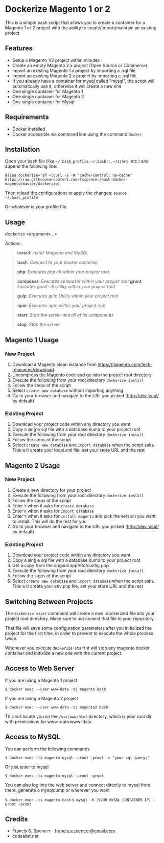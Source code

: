# Dockerize Magento 1 or 2

This is a simple bash script that allows you to create a container for a Magento 1 or 2 project with the ability to create/import/maintain an existing project

## Features
- Setup a Magento 1/2 project within minutes
- Create an empty Magento 2.x project (Open Source or Commerce)
- Import an existing Magento 1.x project by importing a .sql file
- Import an existing Magento 2.x project by importing a .sql file
- If you already have a container for mysql called "mysql", the script will automatically use it, otherwise it will create a new one
- One single container for Magento 1
- One single container for Magento 2
- One single container for Mysql


## Requirements
- Docker installed
- Docker accessible via command line using the command `docker`

## Installation


Open your bash file (like `~/.bash_profile`, `~/.bashrc`, `~/zshrc`, etc.) and append the following line:

``
alias dockerize='sh <(curl -s -H "Cache-Control: no-cache" https://raw.githubusercontent.com/fsspencer/bash-docker-magento/master/dockerize)
``

Then reload the configurations to apply the changes:
``
source ~/.bash_profile
``

Or whatever is your profile file.

## Usage

 dockerize <action> <arguments...>

Actions:

>   **install**: *Install Magento and MySQL*
> 
>   **bash**: *Connect to your docker container*
> 
>   **php**: *Executes php cli within your project root*
>   
> **composer**: *Executes composer within your project root*
>   **grunt**:          *Executes grunt-cli Utility within your project root*
>   
> **gulp**:           *Executes gulp Utility within your project root*
>   
> **npm**:            *Executes npm within your project root*
> 
> 
>   **start**:          *Start the server and all of its components*
> 
>   **stop**:           *Stop the server*

## Magento 1 Usage
### New Project
1. Download a Magento clean instance from https://magento.com/tech-resources/download
2. Uncompress the Magento code and go into the project root directory
3. Execute the following from your root directory `dockerize install`
4. Follow the steps of the script
5. Select `create new database` without importing anything
6. Go to your browser and navigate to the URL you picked (http://dev.local/ by default)

### Existing Project
1. Download your project code within any directory you want
2. Copy a single sql file with a database dump to your project root
3. Execute the following from your root directory `dockerize install`
4. Follow the steps of the script
5. Select `create new database` and `import database` when the script asks. This will create your local.xml file, set your store URL and the rest

## Magento 2 Usage
### New Project
1. Create a new directory for your project
2. Execute the following from your root directory `dockerize install`
3. Follow the steps of the script
4. Enter `Y` when it asks for `create database` 
5. Enter `n` when it asks for `import database` 
6. Enter `Y` when it asks for `install magento` and pick the version you want to install. This will do the rest for you
7. Go to your browser and navigate to the URL you picked (http://dev.local/ by default)

### Existing Project
1. Download your project code within any directory you want
2. Copy a single sql file with a database dump to your project root
3. Get a copy from the original app/etc/config.php
4. Execute the following from your root directory `dockerize install`
5. Follow the steps of the script
6. Select `create new database` and `import database` when the script asks. This will create your env.php file, set your store URL and the rest

## Switching Between Projects
The `dockerize start` command will create a new .dockerized file into your project root directory. Make sure to not commit that file to your repository.

That file will save some configuration parameters after you initialized the project for the first time, in order to prevent to execute the whole process twice.

Whenever you execute `dockerize start` it will stop any magento docker container and initialize a new one with the current project.

## Access to Web Server

If you are using a Magento 1 project

``
$ docker exec --user www-data -ti magento bash
``

If you are using a Magento 2 project

``
$ docker exec --user www-data -ti magento2 bash
``

This will locate you on the `/var/www/html` directory, which is your root dir with permissions for www-data:www-data.

## Access to MySQL

You can perform the following commands

``
$ docker exec -ti magento mysql -uroot -proot -e "your sql query;"
``

Or just enter to mysql

``
$ docker exec -ti magento mysql -uroot -proot
``

You can also log into the web server and connect directly to mysql from there, generate a mysqldump or wherever you want

``
$ docker exec -ti magento bash
``
``
$ mysql -h [YOUR MYSQL CONTAINER IP] -uroot -proot
``

## Credits
- Francis S. Spencer - <francis.s.spencer@gmail.com>
- codealist.net